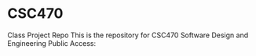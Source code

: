 # CSC470
Class Project Repo
This is the repository for CSC470 Software Design and Engineering
Public Access:
